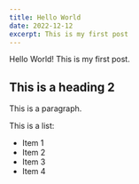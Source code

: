 ```yaml
---
title: Hello World
date: 2022-12-12
excerpt: This is my first post
---
```


Hello World! This is my first post.

## This is a heading 2

This is a paragraph.

This is a list:

- Item 1
- Item 2
- Item 3
- Item 4
